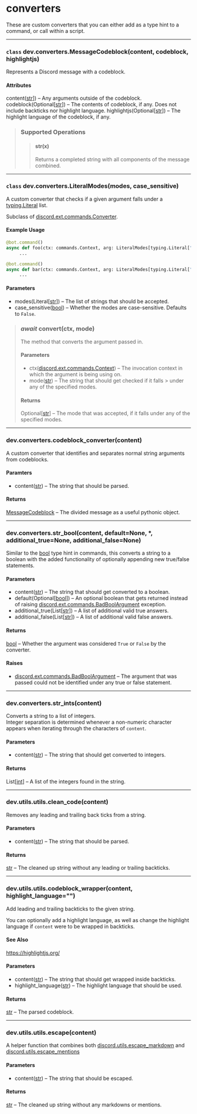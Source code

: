 # converters

These are custom converters that you can either add as a type hint to a command, or call within a script.

***

### `class` dev.converters.MessageCodeblock(content, codeblock, highlightjs)

Represents a Discord message with a codeblock.

#### Attributes
content([str](https://docs.python.org/3/library/stdtypes.html#str)]) – Any arguments outside of the codeblock.
codeblock(Optional[[str](https://docs.python.org/3/library/stdtypes.html#str)]) – The contents of codeblock, if any.
  Does not include backticks nor highlight language.
highlightjs(Optional[[str](https://docs.python.org/3/library/stdtypes.html#str)]) – The highlight language of the
  codeblock, if any.

> ### Supported Operations
>> #### str(x)
>> Returns a completed string with all components of the message combined.

***

### `class` dev.converters.LiteralModes(modes, case_sensitive)

A custom converter that checks if a given argument falls under
a [typing.Literal](https://docs.python.org/3/library/typing.html#typing.Literal) list.

Subclass
of [discord.ext.commands.Converter](https://discordpy.readthedocs.io/en/latest/ext/commands/api.html#discord.ext.commands.Converter).

#### Example Usage

```python
@bot.command()
async def foo(ctx: commands.Context, arg: LiteralModes[typing.Literal["bar", "ABC"], True]):
     ...

@bot.command()
async def bar(ctx: commands.Context, arg: LiteralModes[typing.Literal["foo"]]):
     ...
```

#### Parameters

- modes(Literal[[str](https://docs.python.org/3/library/stdtypes.html#str)]) – The list of strings that should be
  accepted.
- case_sensitive([bool](https://docs.python.org/3/library/functions.html#bool)) – Whether the modes are
  case-sensitive. Defaults to `False`.

> ### *await* convert(ctx, mode)
> The method that converts the argument passed in.
> #### Parameters
> - ctx([discord.ext.commands.Context](https://discordpy.readthedocs.io/en/latest/ext/commands/api.html#discord.ext.commands.Context)) –
> The invocation context in which the argument is being using on.
> - mode([str](https://docs.python.org/3/library/stdtypes.html#str)) – The string that should get checked if it falls
    > under any of the specified modes.
> #### Returns
> Optional[[str](https://docs.python.org/3/library/stdtypes.html#str)] – The mode that was accepted, if it falls under
> any of the specified modes.

***

### dev.converters.codeblock_converter(content)

A custom converter that identifies and separates normal string arguments from codeblocks.

#### Paramters
- content([str](https://docs.python.org/3/library/stdtypes.html#str)) – The string that should be parsed.

#### Returns
[MessageCodeblock](https://github.com/Lee-matod/dev/blob/main/docs/converters.md#class-devconvertersmessagecodeblockcontent-codeblock-highlightjs) –
  The divided message as a useful pythonic object.

***

### dev.converters.str_bool(content, default=None, *, additional_true=None, additional_false=None)

Similar to the [bool](https://docs.python.org/3/library/functions.html#bool) type hint in commands, this converts a
string to a boolean with the added functionality of optionally appending new true/false statements.

#### Parameters

- content([str](https://docs.python.org/3/library/stdtypes.html#str)) – The string that should get converted to a
  boolean.
- default(Optional[[bool](https://docs.python.org/3/library/functions.html#bool)]) – An optional boolean that gets
  returned instead of
  raising [discord.ext.commands.BadBoolArgument](https://discordpy.readthedocs.io/en/latest/ext/commands/api.html#discord.ext.commands.BadBoolArgument)
  exception.
- additional_true(List[[str](https://docs.python.org/3/library/stdtypes.html#str)]) – A list of additional valid true
  answers.
- additional_false(List[[str](https://docs.python.org/3/library/stdtypes.html#str)]) – A list of additional valid false
  answers.

#### Returns

[bool](https://docs.python.org/3/library/functions.html#bool) – Whether the argument was considered `True` or `False`
by the converter.

#### Raises

- [discord.ext.commands.BadBoolArgument](https://discordpy.readthedocs.io/en/latest/ext/commands/api.html#discord.ext.commands.BadBoolArgument)
  – The argument that was passed could not be identified under any true or false statement.

***

### dev.converters.str_ints(content)

Converts a string to a list of integers.  
Integer separation is determined whenever a non-numeric character appears when iterating through the characters of
`content`.

#### Parameters

- content([str](https://docs.python.org/3/library/stdtypes.html#str)) – The string that should get converted to
  integers.

#### Returns

List[[int](https://docs.python.org/3/library/functions.html#int)] – A list of the integers found in the string.

***

### dev.utils.utils.clean_code(content)

Removes any leading and trailing back ticks from a string.

#### Parameters

- content([str](https://docs.python.org/3/library/stdtypes.html#str)) – The string that should be parsed.

#### Returns

[str](https://docs.python.org/3/library/stdtypes.html#str) – The cleaned up string without any leading or trailing
backticks.

***

### dev.utils.utils.codeblock_wrapper(content, highlight_language="")

Add leading and trailing backticks to the given string.

You can optionally add a highlight language, as well as change the highlight language if `content` were to be
wrapped in backticks.

#### See Also

https://highlightjs.org/

#### Parameters

- content([str](https://docs.python.org/3/library/stdtypes.html#str)) – The string that should get wrapped inside
  backticks.
- highlight_language([str](https://docs.python.org/3/library/stdtypes.html#str)) – The highlight language that should
  be used.

#### Returns

[str](https://docs.python.org/3/library/stdtypes.html#str) – The parsed codeblock.

***

### dev.utils.utils.escape(content)

A helper function that combines
both [discord.utils.escape_markdown](https://discordpy.readthedocs.io/en/latest/api.html#discord.utils.escape_markdown)
and [discord.utils.escape_mentions](https://discordpy.readthedocs.io/en/latest/api.html#discord.utils.escape_mentions)

#### Parameters

- content([str](https://docs.python.org/3/library/stdtypes.html#str)) – The string that should be escaped.

#### Returns

[str](https://docs.python.org/3/library/stdtypes.html#str) – The cleaned up string without any markdowns or mentions.